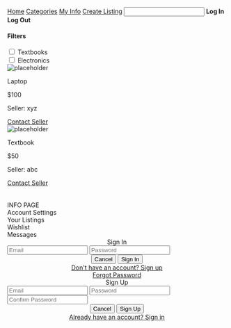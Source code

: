 <html>
<head>
  <meta charset="utf-8">
  <meta name="viewport" content="width=device-width, initial-scale=1">
  <title>GroupLab</title>
  <link rel="stylesheet" href="css\newcss.css">
</head>
<body>
  <div class = "topNavBar">
    <a class = "navBar current" href = "#" onClick = "javascript:changePage()" id = "home">Home</a>
    <a class = "navBar" href = "#" onClick = "javascript:changePage()" id = "categories">Categories</a>
    <a class = "navBar" href = "#" onClick = "javascript:changePage()" id = "myInfo">My Info</a>
    <a class = "navBar" href = "#" onClick = "javascript:changePage()" id = "createListing">Create Listing</a>
    <input class = "search" type = "text" id = "input">
    <b class = "navBar logInButton" id = "logIn">Log In</b>
    <b class = "navBar logOutButton" id = "logOut">Log Out</b>
    </div>
  <div class = "home page">
    <div id="filter">
      <h4>Filters</h4>
      <input type="checkbox" id="textbooks" name="textbooks" value="textbooks">
      <label for="textbooks">Textbooks</label><br>
      <input type="checkbox" id="electronics" name="electronics" value="electronics">
      <label for="electronics">Electronics</label><br>
    </div>
   <div id="content">
      <div class="item electronics">
        <img src="https://i.ebayimg.com/images/g/gqMAAOSw1CNjW5R~/s-l500.jpg" alt="placeholder" class="item_pic">
      <div class="description">
        <p>Laptop <br></p>
        <p>$100 <br></p>
        <p>Seller: xyz <br></p>
        <a href="#contactseller">Contact Seller</a>
      </div>
      </div>
      <div class="item textbooks">
        <img src="https://upload.wikimedia.org/wikipedia/commons/5/52/English_textbook.jpg" alt="placeholder" class="item_pic">
      <div class="description">
        <p>Textbook <br></p>
        <p>$50 <br></p>
        <p>Seller: abc <br></p>
        <a href="#contactseller">Contact Seller</a>
      </div>
      </div>
   </div>
  </div>
  <script src="js/newjs.js" charset="utf-8">
  </script>
  <div class = "categories page">
  </div>
  <div class = "myInfo page">
    <br><br>
    INFO PAGE
    <div class="sidebar">
      <div class="options">
        <div class="option active">Account Settings</div>
        <div class="option">Your Listings</div>
        <div class="option">Wishlist</div>
        <div class="option">Messages</div>
      </div>
    </div>
  </div>
  <div class = "createlisting page">
    
  </div>
  <div class = "login page">
    <div class = "signIn">
      <center> Sign In </center>
      <input class = "email" type = "text" id = "input" placeholder="Email">
      <input class = "password" type = "password" id = "input" placeholder="Password">
      <center >
      <div class="optionButtons">
        <button type="button" class="cancelButton" id = "cancel">Cancel</button>
        <button type="button" class="signUpButton" id = "signIn">Sign In</button>
      </div>
      <a class = "haveAccount" href = "#" id = "haveAccount">Don't have an account? Sign up</a>
        <br>
      <a class = "forgotPassword" href = "#" onClick = "javascript:forgotPassword()" id = "forgotPassword">Forgot Password</a>
      </center>
    </div>
  </div>
  <div class = "signUpPage page">
    <div class = "signUp">
      <center> Sign Up </center>
      <input class = "email" type = "text" id = "input" placeholder="Email">
      <input class = "password" type = "password" id = "input" placeholder="Password">
      <input class = "password" type = "password" id = "input" placeholder="Confirm Password">
      <center>
      <div class="optionButtons">
        <button type="button" class="cancelButton" id = "cancel2">Cancel</button>
        <button type="button" class="signUpButton" id = "signIn2">Sign Up</button>
      </div>
      <a class = "signUp" href = "#" id = "signInButton">Already have an account? Sign in</a>
      </center>
    </div>
  </div>
</body>
</html>

